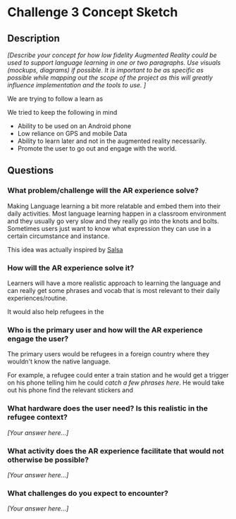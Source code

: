 # Challenge 3 Concept Sketch

## Description

*[Describe your concept for how low fidelity Augmented Reality could be used to support language learning in one or two paragraphs. Use visuals (mockups, diagrams) if possible. It is important to be as specific as possible while mapping out the scope of the project as this will greatly influence implementation and the tools to use. ]*

We are trying to follow a learn as

We tried to keep the following in mind
* Ability to be used on an Android phone
* Low reliance on GPS and mobile Data
* Ability to learn later and not in the augmented reality necessarily.
* Promote the user to go out and engage with the world.


## Questions

### What problem/challenge will the AR experience solve?

Making Language learning a bit more relatable and embed them into their daily activities. Most language learning happen in a classroom environment and they usually go very slow and they really go into the knots and bolts. Sometimes users just want to know what expression they can use in a certain circumstance and instance.

This idea was actually inspired by [Salsa](http://www.open.ac.uk/blogs/salsa/)

### How will the AR experience solve it?
Learners will have a more realistic approach to learning the language and can really get some phrases and vocab that is most relevant to their daily experiences/routine.

It would also help refugees in the 

### Who is the primary user and how will the AR experience engage the user?

The primary users would be refugees in a foreign country where they wouldn't know the native language.

For example, a refugee could enter a train station and he would get a trigger on his phone telling him he could *catch a few phrases here*. He would take out his phone find the relevant stickers and  

### What hardware does the user need? Is this realistic in the refugee context?

*[Your answer here...]*

### What activity does the AR experience facilitate that would not otherwise be possible?

*[Your answer here...]*

### What challenges do you expect to encounter?

*[Your answer here...]*
